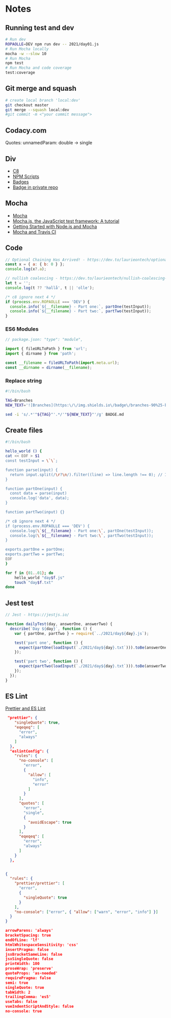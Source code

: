# Notes

## Running test and dev

```sh
# Run dev
ROPAOLLE=DEV npm run dev -- 2021/day01.js
# Run Mocha locally
mocha -w --slow 10
# Run Mocha
npm test
# Run Mocha and code coverage
test:coverage
```

## Git merge and squash

```sh
# create local branch 'local:dev'
git checkout master
git merge --squash local:dev
#git commit -m <"your commit message">
```

## Codacy.com

Quotes: unnamedParam: double -> single

## Div

- [C8](https://github.com/bcoe/c8)
- [NPM Scripts](https://www.twilio.com/blog/npm-scripts)
- [Badges](https://shields.io/endpoint)
- [Badge in private repo](https://medium.com/@vemarav/dynamic-badges-using-shields-io-5948dcb2a99d)

## Mocha

- [Mocha](https://medium.com/serverlessguru/how-to-unit-test-with-nodejs-76967019ba56)
- [Mocha.js, the JavaScript test framework: A tutorial](https://blog.logrocket.com/a-quick-and-complete-guide-to-mocha-testing-d0e0ea09f09d/)
- [Getting Started with Node.js and Mocha](https://semaphoreci.com/community/tutorials/getting-started-with-node-js-and-mocha)
- [Mocha and Travis CI](https://github.com/mrnz/adventofcode)

## Code

```js
// Optional Chaining Has Arrived! - https://dev.to/laurieontech/optional-chaining-has-arrived-111l
const x = { a: { b: 0 } };
console.log(x?.a);

// nullish coalescing - https://dev.to/laurieontech/nullish-coalescing-let-falsy-fool-you-no-more-41c0
let t = '';
console.log(t ?? 'hallå', t || 'olle');

/* c8 ignore next 4 */
if (process.env.ROPAOLLE === 'DEV') {
  console.info(`${__filename} - Part one:`, partOne(testInput));
  console.info(`${__filename} - Part two:`, partTwo(testInput));
}
```

### ES6 Modules

```js
// package.json: "type": "module",

import { fileURLToPath } from 'url';
import { dirname } from 'path';

const __filename = fileURLToPath(import.meta.url);
const __dirname = dirname(__filename);
```

### Replace string

```sh
#!/bin/bash

TAG=Branches
NEW_TEXT='![Branches](https:\/\/img.shields.io\/badge\/branches-90%25-brightgreen.svg?style=flat)'

sed -i 's/.*'"${TAG}"'.*/'"${NEW_TEXT}"'/g' BADGE.md
```

## Create files

```sh
#!/bin/bash

hello_world () {
cat << EOF > $1
const testInput = \`\`;

function parse(input) {
  return input.split(/\r?\n/).filter((line) => line.length !== 0); // Ignore empty lines in the test input
}

function partOne(input) {
  const data = parse(input)
  console.log('data', data);
}

function partTwo(input) {}

/* c8 ignore next 4 */
if (process.env.ROPAOLLE === 'DEV') {
  console.log(\`${__filename} - Part one:\`, partOne(testInput));
  console.log(\`${__filename} - Part two:\`, partTwo(testInput));
}

exports.partOne = partOne;
exports.partTwo = partTwo;
EOF
}

for f in {01..01}; do
    hello_world "day$f.js"
    touch "day$f.txt"
done
```

## Jest test

```js
// Jest - https://jestjs.io/

function dailyTest(day, answerOne, answerTwo) {
  describe(`Day ${day}`, function () {
    var { partOne, partTwo } = require(`../2021/day${day}.js`);

    test('part one', function () {
      expect(partOne(loadInput(`./2021/day${day}.txt`))).toBe(answerOne);
    });

    test('part two', function () {
      expect(partTwo(loadInput(`./2021/day${day}.txt`))).toBe(answerTwo);
    });
  });
}
```

## ES Lint

[Prettier and ES Lint](https://prettier.io/docs/en/integrating-with-linters.html)

```json
 "prettier": {
    "singleQuote": true,
    "eqeqeq": [
      "error",
      "always"
    ]
  },
  "eslintConfig": {
    "rules": {
      "no-console": [
        "error",
        {
          "allow": [
            "info",
            "error"
          ]
        }
      ],
      "quotes": [
        "error",
        "single",
        {
          "avoidEscape": true
        }
      ],
      "eqeqeq": [
        "error",
        "always"
      ]
    }
  },


{
  "rules": {
    "prettier/prettier": [
      "error",
      {
        "singleQuote": true
      }
    ],
    "no-console": ["error", { "allow": ["warn", "error", "info"] }]
  }
}

arrowParens: 'always'
bracketSpacing: true
endOfLine: 'lf'
htmlWhitespaceSensitivity: 'css'
insertPragma: false
jsxBracketSameLine: false
jsxSingleQuote: false
printWidth: 100
proseWrap: 'preserve'
quoteProps: 'as-needed'
requirePragma: false
semi: true
singleQuote: true
tabWidth: 2
trailingComma: 'es5'
useTabs: false
vueIndentScriptAndStyle: false
no-console: true

```

